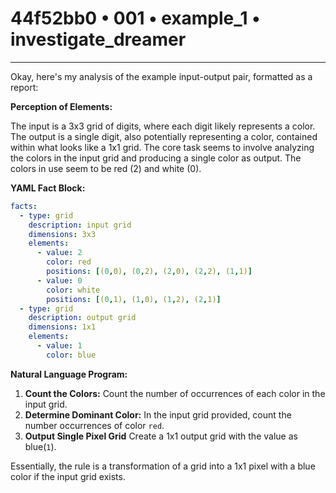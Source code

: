 # 44f52bb0 • 001 • example_1 • investigate_dreamer

---
Okay, here's my analysis of the example input-output pair, formatted as a report:

**Perception of Elements:**

The input is a 3x3 grid of digits, where each digit likely represents a color. The output is a single digit, also potentially representing a color, contained within what looks like a 1x1 grid. The core task seems to involve analyzing the colors in the input grid and producing a single color as output. The colors in use seem to be red (2) and white (0).

**YAML Fact Block:**



```yaml
facts:
  - type: grid
    description: input grid
    dimensions: 3x3
    elements:
      - value: 2
        color: red
        positions: [(0,0), (0,2), (2,0), (2,2), (1,1)]
      - value: 0
        color: white
        positions: [(0,1), (1,0), (1,2), (2,1)]
  - type: grid
    description: output grid
    dimensions: 1x1
    elements:
      - value: 1
        color: blue
```



**Natural Language Program:**

1.  **Count the Colors:** Count the number of occurrences of each color in the input grid.
2.  **Determine Dominant Color:** In the input grid provided, count the number occurrences of color `red`.
3. **Output Single Pixel Grid** Create a 1x1 output grid with the value as blue(`1`).

Essentially, the rule is a transformation of a grid into a 1x1 pixel with a blue color if the input grid exists.

